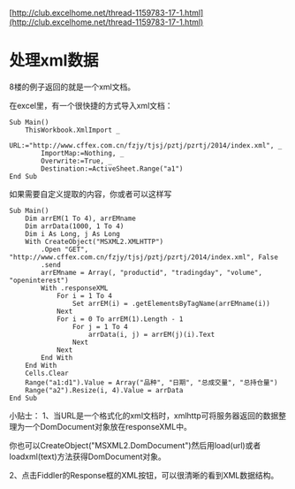 [http://club.excelhome.net/thread-1159783-17-1.html](http://club.excelhome.net/thread-1159783-17-1.html)

# 处理xml数据 #
8楼的例子返回的就是一个xml文档。

在excel里，有一个很快捷的方式导入xml文档：

	Sub Main()
	    ThisWorkbook.XmlImport _
	        URL:="http://www.cffex.com.cn/fzjy/tjsj/pztj/pzrtj/2014/index.xml", _
	        ImportMap:=Nothing, _
	        Overwrite:=True, _
	        Destination:=ActiveSheet.Range("a1")
	End Sub

如果需要自定义提取的内容，你或者可以这样写

	Sub Main()
	    Dim arrEM(1 To 4), arrEMname
	    Dim arrData(1000, 1 To 4)
	    Dim i As Long, j As Long
	    With CreateObject("MSXML2.XMLHTTP")
	        .Open "GET", "http://www.cffex.com.cn/fzjy/tjsj/pztj/pzrtj/2014/index.xml", False
	        .send
	        arrEMname = Array(, "productid", "tradingday", "volume", "openinterest")
	        With .responseXML 
	            For i = 1 To 4
	                Set arrEM(i) = .getElementsByTagName(arrEMname(i))
	            Next
	            For i = 0 To arrEM(1).Length - 1
	                For j = 1 To 4
	                    arrData(i, j) = arrEM(j)(i).Text
	                Next
	            Next
	        End With
	    End With
	    Cells.Clear
	    Range("a1:d1").Value = Array("品种", "日期", "总成交量", "总持仓量")
	    Range("a2").Resize(i, 4).Value = arrData
	End Sub

小贴士：
1、当URL是一个格式化的xml文档时，xmlhttp可将服务器返回的数据整理为一个DomDocument对象放在responseXML中。

你也可以CreateObject("MSXML2.DomDocument")然后用load(url)或者loadxml(text)方法获得DomDocument对象。

2、点击Fiddler的Response框的XML按钮，可以很清晰的看到XML数据结构。